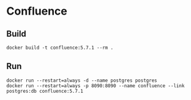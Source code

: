 # Confluence

## Build

```
docker build -t confluence:5.7.1 --rm .
```

## Run

```
docker run --restart=always -d --name postgres postgres
docker run --restart=always -p 8090:8090 --name confluence --link postgres:db confluence:5.7.1
```
